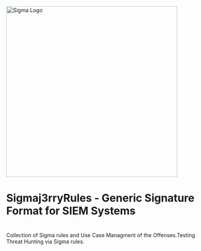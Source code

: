   <img width="454" alt="Sigma Logo" src="https://sigmahq.io/sigma-specification/media/images/sigma_logo_light.png">

# Sigmaj3rryRules - Generic Signature Format for SIEM Systems
# 
Collection of Sigma rules and Use Case Managment of the Offenses.Testing Threat Hunting via Sigma rules.
 
<a href="https://sigmahq.io/">
<p align="center">
<br />
<picture>
  <source media="(prefers-color-scheme: dark)" srcset="https://sigmahq.io/sigma-specification/media/images/sigma_logo_light.png">
</picture>
</p>
</a>
<br />
